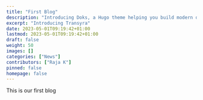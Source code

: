 ```yaml
---
title: "First Blog"
description: "Introducing Doks, a Hugo theme helping you build modern documentation websites that are secure, fast, and SEO-ready — by default."
excerpt: "Introducing Transyra"
date: 2023-05-01T09:19:42+01:00
lastmod: 2023-05-01T09:19:42+01:00
draft: false
weight: 50
images: []
categories: ["News"]
contributors: ["Raja K"]
pinned: false
homepage: false
---
```


This is our first blog

